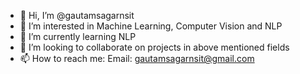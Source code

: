 - 👋 Hi, I’m @gautamsagarnsit
- 👀 I’m interested in Machine Learning, Computer Vision and NLP
- 🌱 I’m currently learning NLP
- 💞️ I’m looking to collaborate on projects in above mentioned fields
- 📫 How to reach me: Email: gautamsagarnsit@gmail.com

<!---
gautamsagarnsit/gautamsagarnsit is a ✨ special ✨ repository because its `README.md` (this file) appears on your GitHub profile.
You can click the Preview link to take a look at your changes.
--->
